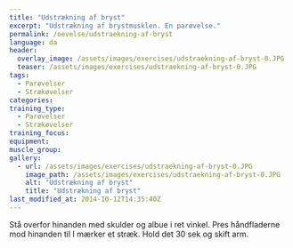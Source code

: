 ```yaml
---
title: "Udstrækning af bryst"
excerpt: "Udstrækning af brystmusklen. En parøvelse."
permalink: /oevelse/udstraekning-af-bryst
language: da
header:
  overlay_image: /assets/images/exercises/udstraekning-af-bryst-0.JPG
  teaser: /assets/images/exercises/udstraekning-af-bryst-0.JPG
tags:
  - Parøvelser
  - Strækøvelser
categories:
training_type: 
  - Parøvelser
  - Strækøvelser
training_focus: 
equipment:
muscle_group:
gallery:
  - url: /assets/images/exercises/udstraekning-af-bryst-0.JPG
    image_path: /assets/images/exercises/udstraekning-af-bryst-0.JPG
    alt: "Udstrækning af bryst"
    title: "Udstrækning af bryst"
last_modified_at: 2014-10-12T14:35:40Z
---
```


Stå overfor hinanden med skulder og albue i ret vinkel. Pres håndfladerne mod hinanden til I mærker et stræk. Hold det 30 sek og skift arm.

